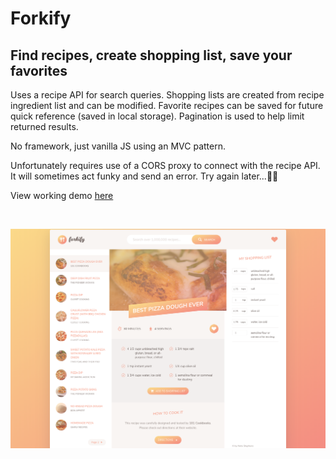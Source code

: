 # Forkify

## Find recipes, create shopping list, save your favorites

Uses a recipe API for search queries.  Shopping lists are created from recipe ingredient list and can be modified.  Favorite recipes can be saved for future quick reference (saved in local storage).  Pagination is used to help limit returned results.

No framework, just vanilla JS using an MVC pattern.

Unfortunately requires use of a CORS proxy to connect with the recipe API. It
will sometimes act funky and send an error. Try again later...🤷🏻‍

View working demo [here](https://nds-forkify.netlify.com)

<br>

![ss](screen-shot.png)